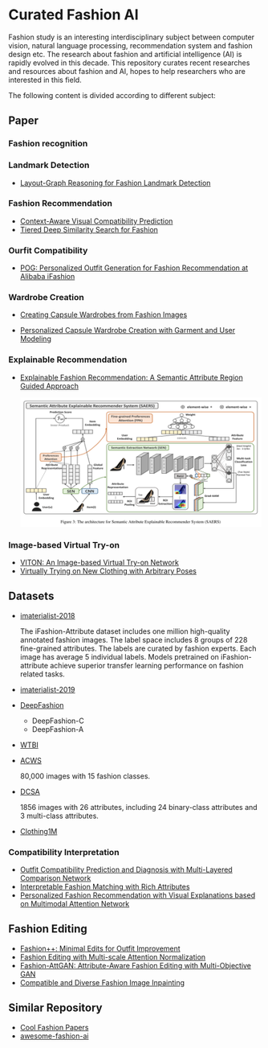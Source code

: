 # Curated Fashion AI

Fashion study is an interesting interdisciplinary subject between computer vision, natural language processing, recommendation system and fashion design etc. The research about fashion and artificial intelligence (AI) is rapidly evolved in this decade. This repository curates recent researches and resources about fashion and AI, hopes to help researchers who are interested in this field.

The following content is divided according to different subject:

## Paper

### Fashion recognition

### Landmark Detection

* [Layout-Graph Reasoning for Fashion Landmark Detection](http://openaccess.thecvf.com/content_CVPR_2019/papers/Yu_Layout-Graph_Reasoning_for_Fashion_Landmark_Detection_CVPR_2019_paper.pdf)

### Fashion Recommendation

* [Context-Aware Visual Compatibility Prediction](http://openaccess.thecvf.com/content_CVPR_2019/papers/Cucurull_Context-Aware_Visual_Compatibility_Prediction_CVPR_2019_paper.pdf)
* [Tiered Deep Similarity Search for Fashion](https://rose.ntu.edu.sg/Publications/Documents/Fashion%20Analytics/Tiered%20Similarity%20Search%20for%20Fashion.pdf)

### Ourfit Compatibility
* [POG: Personalized Outfit Generation for Fashion Recommendation at Alibaba iFashion](https://arxiv.org/pdf/1905.01866.pdf)

### Wardrobe Creation

* [Creating Capsule Wardrobes from Fashion Images](http://openaccess.thecvf.com/content_cvpr_2018/papers/Hsiao_Creating_Capsule_Wardrobes_CVPR_2018_paper.pdf)

* [Personalized Capsule Wardrobe Creation with Garment and User Modeling](https://liqiangnie.github.io/paper/PersonalizedCapsuleWardrobeCreationwithGarmentandUserModeling.pdf)

### Explainable Recommendation

* [Explainable Fashion Recommendation: A Semantic Attribute Region Guided Approach](https://arxiv.org/pdf/1905.12862v1.pdf)

  <img src="assets\1561706616262.png" alt="drawing" width="600"/>

### Image-based Virtual Try-on

* [VITON: An Image-based Virtual Try-on Network](http://openaccess.thecvf.com/content_cvpr_2018/papers/Han_VITON_An_Image-Based_CVPR_2018_paper.pdf)
* [Virtually Trying on New Clothing with Arbitrary Poses](https://xuemengsong.github.io/fp452-zhengA.pdf)

## Datasets

* [imaterialist-2018](https://vision.cornell.edu/se3/wp-content/uploads/2019/06/1906.05750.pdf)

  The iFashion-Attribute dataset includes one million high-quality annotated fashion images. The label space includes 8 groups of 228 fine-grained attributes. The labels are curated by fashion experts. Each image has average 5 individual labels. Models pretrained on iFashion-attribute achieve superior transfer learning performance on fashion related tasks.

* [imaterialist-2019]()

* [DeepFashion](http://mmlab.ie.cuhk.edu.hk/projects/DeepFashion.html)

  * DeepFashion-C
  * DeepFashion-A

* [WTBI](http://tamaraberg.com/street2shop/)

* [ACWS](https://data.vision.ee.ethz.ch/cvl/lbossard/accv12/)

  80,000 images with 15 fashion classes.

* [DCSA](http://chenlab.ece.cornell.edu/people/Andy/publications/ECCV2012_ClothingAttributes.pdf)

  1856 images with 26 attributes, including 24 binary-class attributes and 3 multi-class attributes.

* [Clothing1M](https://github.com/Cysu/noisy_label)


### Compatibility Interpretation

* [Outfit Compatibility Prediction and Diagnosis with Multi-Layered Comparison Network](https://arxiv.org/abs/1907.11496)
* [Interpretable Fashion Matching with Rich Attributes](http://staff.ustc.edu.cn/~hexn/papers/sigir19-fashion.pdf)
* [Personalized Fashion Recommendation with Visual Explanations based on Multimodal Attention Network](http://www.yongfeng.me/attach/chen-sigir2019.pdf)

## Fashion Editing

* [Fashion++: Minimal Edits for Outfit Improvement](https://arxiv.org/abs/1904.09261)
* [Fashion Editing with Multi-scale Attention Normalization](https://arxiv.org/abs/1906.00884)
* [Fashion-AttGAN: Attribute-Aware Fashion Editing with Multi-Objective GAN](https://arxiv.org/abs/1904.07460)
* [Compatible and Diverse Fashion Image Inpainting](https://arxiv.org/abs/1902.01096)

## Similar Repository

- [Cool Fashion Papers](https://github.com/lzhbrian/Cool-Fashion-Papers)
- [awesome-fashion-ai ](https://github.com/ayushidalmia/awesome-fashion-ai)
